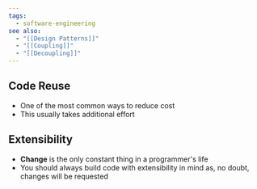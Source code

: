 ```yaml
---
tags:
  - software-engineering
see also:
  - "[[Design Patterns]]"
  - "[[Coupling]]"
  - "[[Decoupling]]"
---
```

## Code Reuse
- One of the most common ways to reduce cost
- This usually takes additional effort

## Extensibility
- **Change** is the only constant thing in a programmer's life
- You should always build code with extensibility in mind as, no doubt, changes will be requested
